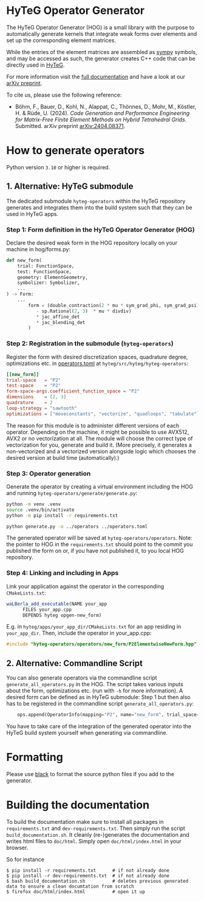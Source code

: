 # HyTeG Operator Generator

The HyTeG Operator Generator (HOG) is a small library with the purpose to automatically
generate kernels that integrate weak forms over elements and set up the corresponding
element matrices.

While the entries of the element matrices are assembled as [sympy](https://www.sympy.org/ "sympy web page") symbols, and may be
accessed as such, the generator creates C++ code that can be directly used in [HyTeG](https://i10git.cs.fau.de/hyteg/hyteg "HyTeG GitLab").

For more information visit the [full documentation](https://hyteg.pages.i10git.cs.fau.de/hog/) and have a look at our [arXiv preprint](https://arxiv.org/abs/2404.08371).

To cite us, please use the following reference:

* Böhm, F., Bauer, D., Kohl, N., Alappat, C., Thönnes, D., Mohr, M., Köstler, H. & Rüde, U. (2024). 
  _Code Generation and Performance Engineering for Matrix-Free Finite Element Methods on Hybrid Tetrahedral Grids_. 
  Submitted. arXiv preprint [arXiv:2404.08371](https://arxiv.org/abs/2404.08371).

# How to generate operators

Python version `3.10` or higher is required.

## 1. Alternative: HyTeG submodule
The dedicated submodule `hyteg-operators` within the HyTeG repository generates and integrates them into the build system such that they can be used in HyTeG apps.

### Step 1: Form definition in the HyTeG Operator Generator (HOG)
Declare the desired weak form in the HOG repository locally on your machine in
hog/forms.py:
```python
def new_form(
    trial: FunctionSpace,
    test: FunctionSpace,
    geometry: ElementGeometry,
    symbolizer: Symbolizer,
    ...
) -> Form:
    ...
        form = (double_contraction(2 * mu * sym_grad_phi, sym_grad_psi)
           - sp.Rational(2, 3)  * mu * divdiv)
           * jac_affine_det
           * jac_blending_det
        )
```

### Step 2: Registration in the submodule (`hyteg-operators`)
Register the form with desired discretization spaces, quadrature degree, optimizations etc. in [operators.toml](https://i10git.cs.fau.de/hyteg/hyteg-operators/-/blob/main/operators.toml) at `hyteg/src/hyteg/hyteg-operators`:
```toml
[[new_form]]
trial-space   = "P2"
test-space    = "P2"
form-space-args.coefficient_function_space = "P2"
dimensions    = [2, 3]
quadrature    = 2
loop-strategy = "sawtooth"
optimizations = ["moveconstants", "vectorize", "quadloops", "tabulate"]
```
The reason for this module is to administer different versions of each operator. Depending on the machine,
it might be possible to use AVX512, AVX2 or no vectorization at all. The module will choose the correct type of vectorization for you, generate and build it.
(More precisely, it generates a non-vectorized and a vectorized version alongside logic which chooses the desired version at build time (automatically).)

### Step 3: Operator generation
Generate the operator by creating a virtual environment including the HOG and running
`hyteg-operators/generate/generate.py`:
```sh
python -m venv .venv
source .venv/bin/activate
python -m pip install -r requirements.txt

python generate.py -o ../operators ../operators.toml
```
The generated operator will be saved at `hyteg-operators/operators`.
Note: the pointer to HOG in the `requirements.txt` should point to the commit you published the form on or, if you have not published it, to you local HOG repository.

### Step 4: Linking and including in Apps
Link your application against the operator in the corresponding `CMakeLists.txt`:
```cmake
waLBerla_add_executable(NAME your_app
      FILES your_app.cpp
      DEPENDS hyteg opgen-new_form)
```
E.g. in `hyteg/apps/your_app_dir/CMakeLists.txt` for an app residing in `your_app_dir`.
Then, include the operator in your_app.cpp:
```cpp
#include "hyteg-operators/operators/new_form/P2ElementwiseNewForm.hpp"
```

## 2. Alternative: Commandline Script
You can also generate operators via the commandline script `generate_all_operators.py` in the HOG.
The script takes various inputs about the form, optimizations etc. (run with `-h` for more information).
A desired form can be defined as in HyTeG submodule: Step 1 but then also has to be registered in the
commandline script `generate_all_operators.py`:
```python
    ops.append(OperatorInfo(mapping="P2", name="new_form", trial_space=P2, test_space=P2 ...))
 ```
You have to take care of the integration of the generated operator into the HyTeG build system yourself
when generating via commandline.

# Formatting

Please use [black](https://black.readthedocs.io "black formatter") to format the source python files if you add to the generator.

# Building the documentation

To build the documentation make sure to install all packages in `requirements.txt` and `dev-requirements.txt`.
Then simply run the script `build_documentation.sh`.
It cleanly (re-)generates the documentation and writes html files to `doc/html`.
Simply open `doc/html/index.html` in your browser.

So for instance
```
$ pip install -r requirements.txt      # if not already done
$ pip install -r dev-requirements.txt  # if not already done
$ bash build_documentation.sh          # deletes previous generated data to ensure a clean documtation from scratch 
$ firefox doc/html/index.html          # open it up
```
